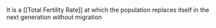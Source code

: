 It is a [[Total Fertility Rate]] at which the population replaces itself in the next generation without migration
